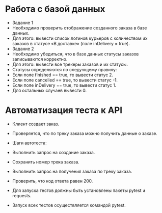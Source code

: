 ﻿# Работа с базой данных
- Задание 1
- Необходимо проверить отображение созданного заказа в базе данных.
- Для этого: вывести список логинов курьеров с количеством их заказов в статусе «В доставке» (поле inDelivery = true). 
- Задание 2
- Необходимо убедиться, что в базе данных статусы заказов записываются корректно.
- Для этого: вывести все трекеры заказов и их статусы. 
- Статусы определяются по следующему правилу:
- Если поле finished == true, то вывести статус 2.
- Если поле canсelled == true, то вывести статус -1.
- Если поле inDelivery == true, то вывести статус 1.
- Для остальных случаев вывести 0.

# Автоматизация теста к API

- Клиент создает заказ.
- Проверяется, что по треку заказа можно получить данные о заказе.
- Шаги автотеста:
- Выполнить запрос на создание заказа.
- Сохранить номер трека заказа.
- Выполнить запрос на получения заказа по треку заказа.
- Проверить, что код ответа равен 200.

- Для запуска тестов должны быть установлены пакеты pytest и requests.
- Запуск всех тестов осуществляется командой pytest.